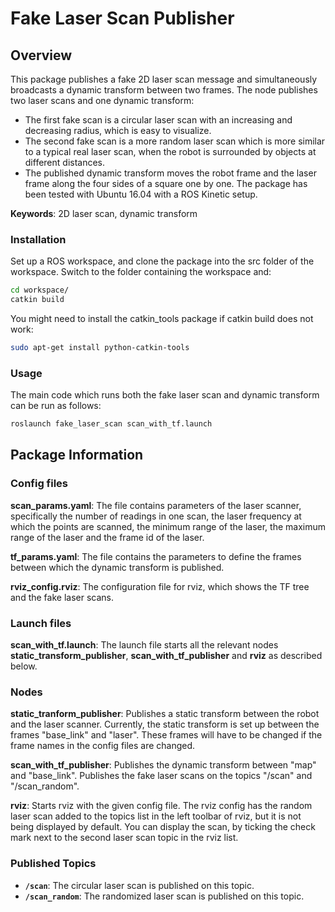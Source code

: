 # Fake Laser Scan Publisher

## Overview

This package publishes a fake 2D laser scan message and simultaneously broadcasts a dynamic transform between two frames. The node publishes two laser scans and one dynamic transform:
- The first fake scan is a circular laser scan with an increasing and decreasing radius, which is easy to visualize.
- The second fake scan is a more random laser scan which is more similar to a typical real laser scan, when the robot is surrounded by objects at different distances.
- The published dynamic transform moves the robot frame and the laser frame along the four sides of a square one by one.
The package has been tested with Ubuntu 16.04 with a ROS Kinetic setup.

**Keywords**: 2D laser scan, dynamic transform

### Installation

Set up a ROS workspace, and clone the package into the src folder of the workspace. Switch to the folder containing the workspace and:
```sh
cd workspace/
catkin build
```

You might need to install the catkin_tools package if catkin build does not work:
```sh
sudo apt-get install python-catkin-tools
```

### Usage

The main code which runs both the fake laser scan and dynamic transform can be run as follows:
```sh
roslaunch fake_laser_scan scan_with_tf.launch
```

## Package Information

### Config files

**scan_params.yaml**: The file contains parameters of the laser scanner, specifically the number of readings in one scan, the laser frequency at which the points are scanned, the minimum range of the laser, the maximum range of the laser and the frame id of the laser.

**tf_params.yaml**: The file contains the parameters to define the frames between which the dynamic transform is published.

**rviz_config.rviz**: The configuration file for rviz, which shows the TF tree and the fake laser scans.

### Launch files

**scan_with_tf.launch**: The launch file starts all the relevant nodes **static_transform_publisher**, **scan_with_tf_publisher** and **rviz** as described below.

### Nodes
**static_tranform_publisher**: Publishes a static transform between the robot and the laser scanner. Currently, the static transform is set up between the frames "base_link" and "laser". These frames will have to be changed if the frame names in the config files are changed.

**scan_with_tf_publisher**: Publishes the dynamic transform between "map" and "base_link". Publishes the fake laser scans on the topics "/scan" and "/scan_random".

**rviz**: Starts rviz with the given config file. The rviz config has the random laser scan added to the topics list in the left toolbar of rviz, but it is not being displayed by default. You can display the scan, by ticking the check mark next to the second laser scan topic in the rviz list.

### Published Topics

* **`/scan`**: The circular laser scan is published on this topic.
* **`/scan_random`**: The randomized laser scan is published on this topic.

